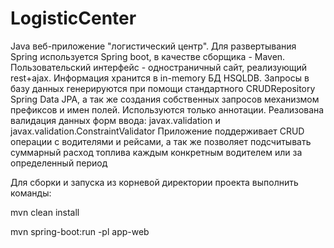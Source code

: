 # LogisticCenter
Java веб-приложение "логистический центр". 
Для развертывания Spring используется Spring boot, в качестве сборщика - Maven. 
Пользовательский интерфейс - одностраничный сайт, реализующий rest+ajax. 
Информация хранится в in-memory БД HSQLDB. Запросы в базу данных генерируются при помощи стандартного CRUDRepository Spring Data JPA, 
а так же создания собственных запросов механизмом префиксов и имен полей.
Используются только аннотации.
Реализована валидация данных форм ввода: javax.validation и javax.validation.ConstraintValidator
Приложение поддерживает CRUD операции с водителями и рейсами, а так же позволяет подсчитывать суммарный расход 
топлива каждым конкретным водителем или за определенный период


Для сборки и запуска из корневой директории проекта выполнить команды:

mvn clean install

mvn spring-boot:run -pl app-web
